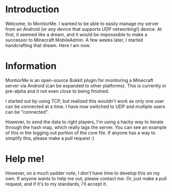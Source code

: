 Introduction
============
Welcome, to MonitorMe. I wanted to be able to easily manage my server from an Android (or any device that supports UDP networking!) device. At first, it seemed like a dream, and it would be imposssible to make a successor to Minecraft MobileAdmin. A few weeks later, I started handcrafting that dream. Here I am now.

Information
===========
MontiorMe is an open-source Bukkit plugin for monitoring a Minecraft server via Android (can be expanded to other platforms). This is currently in pre-alpha and it not even close to being finished.

I started out by using TCP, but realized this wouldn't work as only one user can be connected at a time. I have now switched to UDP and multiple users can be "connected". 

However, to send the data to right players, I'm using a hacky way to iterate through the hash map, which really lags the server. You can see an example of this in the logging out portion of the core file. If anyone has a way to simplify this, please make a pull request :)

Help me!
========
However, on a much sadder note, I don't have time to develop this on my own. If anyone wants to help me out, please contact me. Or, just make a pull request, and if it's to my standards, I'll accept it.

